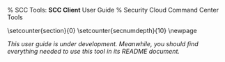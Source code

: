 % SCC Tools: **SCC Client** User Guide
% Security Cloud Command Center Tools

\setcounter{section}{0}
\setcounter{secnumdepth}{10}
\newpage

_This user guide is under development. Meanwhile, you should find everything needed to use this tool in its README document._
